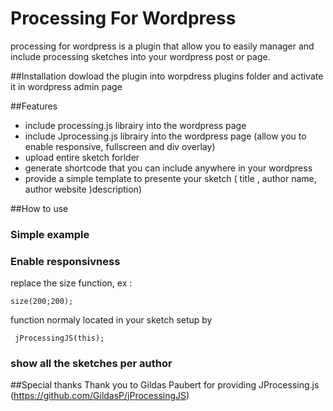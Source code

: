 Processing For Wordpress
========================

processing for wordpress is a plugin that allow you to easily manager and include processing sketches into your wordpress post or page. 

##Installation
dowload the plugin into worpdress plugins folder and activate it in wordpress admin page

##Features
* include processing.js librairy into the wordpress page
* include Jprocessing.js librairy into the wordpress page (allow you to enable responsive, fullscreen and div overlay)
* upload entire sketch forlder
* generate shortcode that you can include anywhere in your wordpress
* provide a simple template to presente your sketch ( title , author name, author website )description)

##How to use 
### Simple example

### Enable responsivness
replace the size function, ex : 
```
size(200;200); 
```
function normaly located in your sketch setup by 

```
 jProcessingJS(this);
```


### show all the sketches per author


##Special thanks 
Thank you to Gildas Paubert for providing JProcessing.js (https://github.com/GildasP/jProcessingJS)

